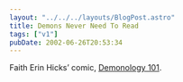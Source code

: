```yaml
---
layout: "../../../layouts/BlogPost.astro"
title: Demons Never Need To Read
tags: ["v1"]
pubDate: 2002-06-26T20:53:34
---
```


Faith Erin Hicks&#8217; comic, [Demonology 101][1].

[1]: http://faith.rydia.net/ "Demonolgy 101"
